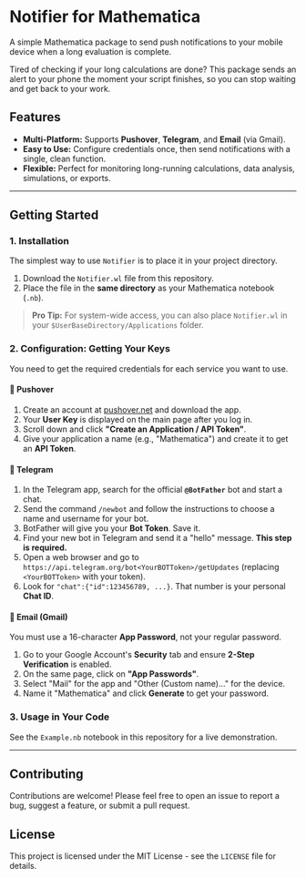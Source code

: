 # Notifier for Mathematica

A simple Mathematica package to send push notifications to your mobile device when a long evaluation is complete.



Tired of checking if your long calculations are done? This package sends an alert to your phone the moment your script finishes, so you can stop waiting and get back to your work.

## Features
- **Multi-Platform:** Supports **Pushover**, **Telegram**, and **Email** (via Gmail).
- **Easy to Use:** Configure credentials once, then send notifications with a single, clean function.
- **Flexible:** Perfect for monitoring long-running calculations, data analysis, simulations, or exports.

***
## Getting Started

### 1. Installation
The simplest way to use `Notifier` is to place it in your project directory.
1.  Download the `Notifier.wl` file from this repository.
2.  Place the file in the **same directory** as your Mathematica notebook (`.nb`).

> **Pro Tip:** For system-wide access, you can also place `Notifier.wl` in your `$UserBaseDirectory/Applications` folder.

### 2. Configuration: Getting Your Keys
You need to get the required credentials for each service you want to use.

#### 🚀 Pushover
1.  Create an account at [pushover.net](https://pushover.net) and download the app.
2.  Your **User Key** is displayed on the main page after you log in.
3.  Scroll down and click **"Create an Application / API Token"**.
4.  Give your application a name (e.g., "Mathematica") and create it to get an **API Token**.

#### 🤖 Telegram
1.  In the Telegram app, search for the official **`@BotFather`** bot and start a chat.
2.  Send the command `/newbot` and follow the instructions to choose a name and username for your bot.
3.  BotFather will give you your **Bot Token**. Save it.
4.  Find your new bot in Telegram and send it a "hello" message. **This step is required.**
5.  Open a web browser and go to `https://api.telegram.org/bot<YourBOTToken>/getUpdates` (replacing `<YourBOTToken>` with your token).
6.  Look for `"chat":{"id":123456789, ...}`. That number is your personal **Chat ID**.

#### 📧 Email (Gmail)
You must use a 16-character **App Password**, not your regular password.
1.  Go to your Google Account's **Security** tab and ensure **2-Step Verification** is enabled.
2.  On the same page, click on **"App Passwords"**.
3.  Select "Mail" for the app and "Other (Custom name)..." for the device.
4.  Name it "Mathematica" and click **Generate** to get your password.

### 3. Usage in Your Code
See the `Example.nb` notebook in this repository for a live demonstration.

***
## Contributing
Contributions are welcome! Please feel free to open an issue to report a bug, suggest a feature, or submit a pull request.

## License
This project is licensed under the MIT License - see the `LICENSE` file for details.
